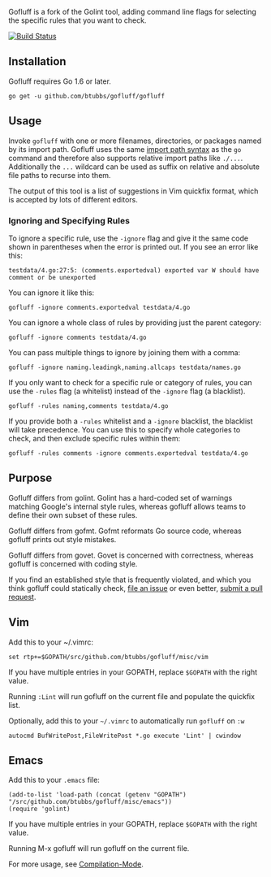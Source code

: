 Gofluff is a fork of the Golint tool, adding command line flags for selecting
the specific rules that you want to check.

[![Build Status](https://travis-ci.org/btubbs/gofluff.svg?branch=master)](https://travis-ci.org/btubbs/gofluff)

## Installation

Gofluff requires Go 1.6 or later.

    go get -u github.com/btubbs/gofluff/gofluff

## Usage

Invoke `gofluff` with one or more filenames, directories, or packages named
by its import path. Gofluff uses the same
[import path syntax](https://golang.org/cmd/go/#hdr-Import_path_syntax) as
the `go` command and therefore
also supports relative import paths like `./...`. Additionally the `...`
wildcard can be used as suffix on relative and absolute file paths to recurse
into them.

The output of this tool is a list of suggestions in Vim quickfix format,
which is accepted by lots of different editors.

### Ignoring and Specifying Rules

To ignore a specific rule, use the `-ignore` flag and give it the same
code shown in parentheses when the error is printed out.  If you see an error
like this:

    testdata/4.go:27:5: (comments.exportedval) exported var W should have comment or be unexported

You can ignore it like this:

    gofluff -ignore comments.exportedval testdata/4.go

You can ignore a whole class of rules by providing just the parent category:

    gofluff -ignore comments testdata/4.go

You can pass multiple things to ignore by joining them with a comma:

    gofluff -ignore naming.leadingk,naming.allcaps testdata/names.go

If you only want to check for a specific rule or category of rules, you can use
the `-rules` flag (a whitelist) instead of the `-ignore` flag (a blacklist).

    gofluff -rules naming,comments testdata/4.go

If you provide both a `-rules` whitelist and a `-ignore` blacklist, the
blacklist will take precedence.  You can use this to specify whole categories to
check, and then exclude specific rules within them:

    gofluff -rules comments -ignore comments.exportedval testdata/4.go

## Purpose

Gofluff differs from golint.  Golint has a hard-coded set of warnings matching Google's internal
style rules, whereas gofluff allows teams to define their own subset of these rules.

Gofluff differs from gofmt. Gofmt reformats Go source code, whereas gofluff prints out style
mistakes.

Gofluff differs from govet. Govet is concerned with correctness, whereas gofluff is concerned with
coding style.

If you find an established style that is frequently violated, and which
you think gofluff could statically check,
[file an issue](https://github.com/btubbs/gofluff/issues) or even better, [submit a pull
request](https://github.com/btubbs/gofluff/pulls).

## Vim

Add this to your ~/.vimrc:

    set rtp+=$GOPATH/src/github.com/btubbs/gofluff/misc/vim

If you have multiple entries in your GOPATH, replace `$GOPATH` with the right value.

Running `:Lint` will run gofluff on the current file and populate the quickfix list.

Optionally, add this to your `~/.vimrc` to automatically run `gofluff` on `:w`

    autocmd BufWritePost,FileWritePost *.go execute 'Lint' | cwindow


## Emacs

Add this to your `.emacs` file:

    (add-to-list 'load-path (concat (getenv "GOPATH")  "/src/github.com/btubbs/gofluff/misc/emacs"))
    (require 'golint)

If you have multiple entries in your GOPATH, replace `$GOPATH` with the right value.

Running M-x gofluff will run gofluff on the current file.

For more usage, see [Compilation-Mode](http://www.gnu.org/software/emacs/manual/html_node/emacs/Compilation-Mode.html).
